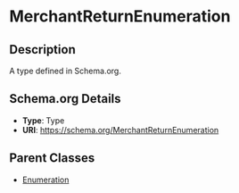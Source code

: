 # MerchantReturnEnumeration

## Description
A type defined in Schema.org.

## Schema.org Details
- **Type**: Type
- **URI**: https://schema.org/MerchantReturnEnumeration

## Parent Classes
- [Enumeration](../Enumeration.md)

